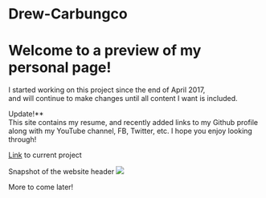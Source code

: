 # Drew-Carbungco
<h1>Welcome to a preview of my personal page!</h1>

<p>I started working on this project since the end of April 2017,<br >
and will continue to make changes until all content I want is included.</p>

<p>Update!**<br >
This site contains my resume, and recently added links to my Github profile<br >
along with my YouTube channel, FB, Twitter, etc.  I hope you enjoy looking through!</p>


<p><a href="http://drewcarbungco.000webhostapp.com/" target="_blank">Link</a> to current project</p>

Snapshot of the website header
<img src="https://photos.google.com/search/_tra_/photo/AF1QipMENzuMAeCWihnzMVYn80rGVi_IbRvCzj1qFB53" target="_blank">

More to come later!
